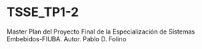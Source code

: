 # TSSE_TP1-2
Master Plan del Proyecto Final de la Especialización de Sistemas Embebidos-FIUBA. Autor. Pablo D. Folino
